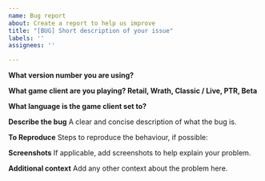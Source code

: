 ```yaml
---
name: Bug report
about: Create a report to help us improve
title: "[BUG] Short description of your issue"
labels: ''
assignees: ''

---
```


**What version number you are using?**


**What game client are you playing? Retail, Wrath, Classic / Live, PTR, Beta**


**What language is the game client set to?**


**Describe the bug**
A clear and concise description of what the bug is.

**To Reproduce**
Steps to reproduce the behaviour, if possible:


**Screenshots**
If applicable, add screenshots to help explain your problem.


**Additional context**
Add any other context about the problem here.
